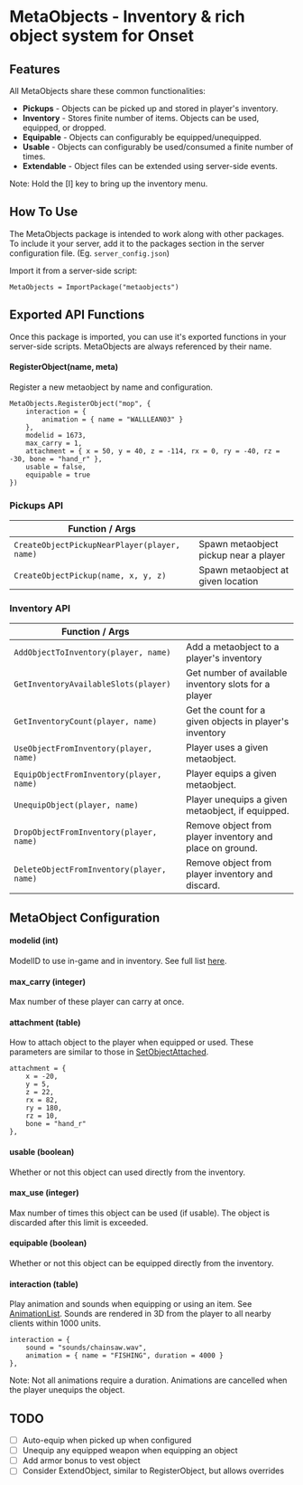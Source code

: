 # MetaObjects - Inventory & rich object system for Onset

## Features

All MetaObjects share these common functionalities:

- **Pickups** - Objects can be picked up and stored in player's inventory.
- **Inventory** - Stores finite number of items.  Objects can be used, equipped, or dropped.
- **Equipable** - Objects can configurably be equipped/unequipped.
- **Usable** - Objects can configurably be used/consumed a finite number of times.
- **Extendable** - Object files can be extended using server-side events.

Note: Hold the [I] key to bring up the inventory menu.

## How To Use

The MetaObjects package is intended to work along with other packages.  To include it
your server, add it to the packages section in the server configuration file.  (Eg. `server_config.json`)

Import it from a server-side script:

```
MetaObjects = ImportPackage("metaobjects")
```

## Exported API Functions

Once this package is imported, you can use it's exported functions in your server-side scripts.
MetaObjects are always referenced by their name.

#### RegisterObject(name, meta)
Register a new metaobject by name and configuration.

```
MetaObjects.RegisterObject("mop", {
    interaction = {
        animation = { name = "WALLLEAN03" }
    },
    modelid = 1673,
    max_carry = 1,
    attachment = { x = 50, y = 40, z = -114, rx = 0, ry = -40, rz = -30, bone = "hand_r" },
    usable = false,
    equipable = true
})
```

### Pickups API

| Function / Args                              |                                       |
|----------------------------------------------|---------------------------------------|
| `CreateObjectPickupNearPlayer(player, name)` | Spawn metaobject pickup near a player |
| `CreateObjectPickup(name, x, y, z)`          | Spawn metaobject at given location    |


### Inventory API

| Function / Args                           |                                                          |
|-------------------------------------------|----------------------------------------------------------|
| `AddObjectToInventory(player, name)`      | Add a metaobject to a player's inventory                 |
| `GetInventoryAvailableSlots(player)`      | Get number of available inventory slots for a player     |
| `GetInventoryCount(player, name)`         | Get the count for a given objects in player's inventory  |
| `UseObjectFromInventory(player, name)`    | Player uses a given metaobject.                          |
| `EquipObjectFromInventory(player, name)`  | Player equips a given metaobject.                        |
| `UnequipObject(player, name)`             | Player unequips a given metaobject, if equipped.         |
| `DropObjectFromInventory(player, name)`   | Remove object from player inventory and place on ground. |
| `DeleteObjectFromInventory(player, name)` | Remove object from player inventory and discard.         |

## MetaObject Configuration

#### modelid (int)
ModelID to use in-game and in inventory.  See full list [here](https://dev.playonset.com/wiki/Objects).

#### max_carry (integer)
Max number of these player can carry at once.

#### attachment (table)
How to attach object to the player when equipped or used.  These parameters are similar to those in [SetObjectAttached](https://dev.playonset.com/wiki/SetObjectAttached).

```
attachment = { 
    x = -20, 
    y = 5, 
    z = 22, 
    rx = 82, 
    ry = 180, 
    rz = 10, 
    bone = "hand_r" 
},
```

#### usable (boolean)
Whether or not this object can used directly from the inventory.

#### max_use (integer)
Max number of times this object can be used (if usable).  The object is discarded after this limit is exceeded.

#### equipable (boolean)
Whether or not this object can be equipped directly from the inventory. 

#### interaction (table)
Play animation and sounds when equipping or using an item.  See [AnimationList](https://dev.playonset.com/wiki/AnimationList).  Sounds are rendered in 3D from the player to all nearby clients within 1000 units.

```
interaction = {
    sound = "sounds/chainsaw.wav",
    animation = { name = "FISHING", duration = 4000 }
},
```

Note: Not all animations require a duration.  Animations are cancelled when the player
unequips the object.

## TODO

- [ ] Auto-equip when picked up when configured
- [ ] Unequip any equipped weapon when equipping an object
- [ ] Add armor bonus to vest object
- [ ] Consider ExtendObject, similar to RegisterObject, but allows overrides
